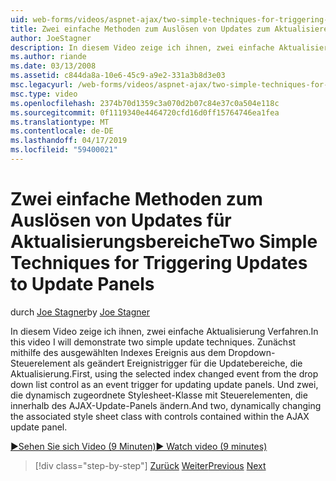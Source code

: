 ```yaml
---
uid: web-forms/videos/aspnet-ajax/two-simple-techniques-for-triggering-updates-to-update-panels
title: Zwei einfache Methoden zum Auslösen von Updates zum Aktualisieren von Bereichen | Microsoft-Dokumentation
author: JoeStagner
description: In diesem Video zeige ich ihnen, zwei einfache Aktualisierung Verfahren. Zunächst mithilfe des ausgewählten Indexes Ereignis aus dem Dropdown-Steuerelement als geändert ein Ereignis Trigonom....
ms.author: riande
ms.date: 03/13/2008
ms.assetid: c844da8a-10e6-45c9-a9e2-331a3b8d3e03
msc.legacyurl: /web-forms/videos/aspnet-ajax/two-simple-techniques-for-triggering-updates-to-update-panels
msc.type: video
ms.openlocfilehash: 2374b70d1359c3a070d2b07c84e37c0a504e118c
ms.sourcegitcommit: 0f1119340e4464720cfd16d0ff15764746ea1fea
ms.translationtype: MT
ms.contentlocale: de-DE
ms.lasthandoff: 04/17/2019
ms.locfileid: "59400021"
---
```

# <a name="two-simple-techniques-for-triggering-updates-to-update-panels"></a><span data-ttu-id="92103-104">Zwei einfache Methoden zum Auslösen von Updates für Aktualisierungsbereiche</span><span class="sxs-lookup"><span data-stu-id="92103-104">Two Simple Techniques for Triggering Updates to Update Panels</span></span>

<span data-ttu-id="92103-105">durch [Joe Stagner](https://github.com/JoeStagner)</span><span class="sxs-lookup"><span data-stu-id="92103-105">by [Joe Stagner](https://github.com/JoeStagner)</span></span>

<span data-ttu-id="92103-106">In diesem Video zeige ich ihnen, zwei einfache Aktualisierung Verfahren.</span><span class="sxs-lookup"><span data-stu-id="92103-106">In this video I will demonstrate two simple update techniques.</span></span> <span data-ttu-id="92103-107">Zunächst mithilfe des ausgewählten Indexes Ereignis aus dem Dropdown-Steuerelement als geändert Ereignistrigger für die Updatebereiche, die Aktualisierung.</span><span class="sxs-lookup"><span data-stu-id="92103-107">First, using the selected index changed event from the drop down list control as an event trigger for updating update panels.</span></span> <span data-ttu-id="92103-108">Und zwei, die dynamisch zugeordnete Stylesheet-Klasse mit Steuerelementen, die innerhalb des AJAX-Update-Panels ändern.</span><span class="sxs-lookup"><span data-stu-id="92103-108">And two, dynamically changing the associated style sheet class with controls contained within the AJAX update panel.</span></span>

[<span data-ttu-id="92103-109">&#9654;Sehen Sie sich Video (9 Minuten)</span><span class="sxs-lookup"><span data-stu-id="92103-109">&#9654; Watch video (9 minutes)</span></span>](https://channel9.msdn.com/Blogs/ASP-NET-Site-Videos/two-simple-techniques-for-triggering-updates-to-update-panels)

> [!div class="step-by-step"]
> <span data-ttu-id="92103-110">[Zurück](how-do-i-retrieve-values-from-server-side-ajax-controls.md)
> [Weiter](use-aspnet-ajax-cascading-drop-down-control-to-access-a-database.md)</span><span class="sxs-lookup"><span data-stu-id="92103-110">[Previous](how-do-i-retrieve-values-from-server-side-ajax-controls.md)
[Next](use-aspnet-ajax-cascading-drop-down-control-to-access-a-database.md)</span></span>
